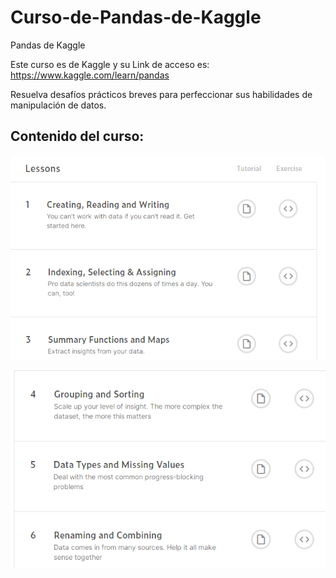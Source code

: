 # Curso-de-Pandas-de-Kaggle
Pandas de Kaggle

Este curso es de Kaggle y su  Link de acceso es:
https://www.kaggle.com/learn/pandas

Resuelva desafíos prácticos breves para perfeccionar sus habilidades de manipulación de datos.

## Contenido del curso:

![](imagen3.png)


![](imagen4.png)








